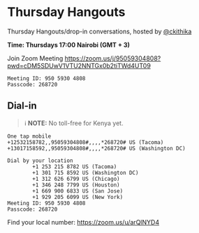 # Thursday Hangouts

Thursday Hangouts/drop-in conversations, hosted by [@ckithika](https://github.com/ckithika)

**Time: Thursdays 17:00 Nairobi (GMT + 3)**

Join Zoom Meeting
https://zoom.us/j/95059304808?pwd=cDM5SDUwV1VTU2NNTGx0b2tiTWd4UT09

```
Meeting ID: 950 5930 4808
Passcode: 268720
```

## Dial-in

> ℹ **NOTE:** No toll-free for Kenya yet.

```
One tap mobile
+12532158782,,95059304808#,,,,*268720# US (Tacoma)
+13017158592,,95059304808#,,,,*268720# US (Washington DC)

Dial by your location
        +1 253 215 8782 US (Tacoma)
        +1 301 715 8592 US (Washington DC)
        +1 312 626 6799 US (Chicago)
        +1 346 248 7799 US (Houston)
        +1 669 900 6833 US (San Jose)
        +1 929 205 6099 US (New York)
Meeting ID: 950 5930 4808
Passcode: 268720
```

Find your local number: https://zoom.us/u/arQlNYD4
